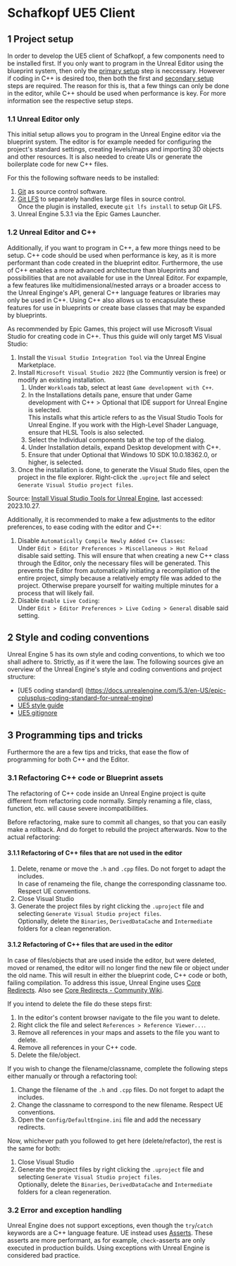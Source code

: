 # Schafkopf UE5 Client

## 1 Project setup

In order to develop the UE5 client of Schafkopf, a few components need to be installed first.
If you only want to program in the Unreal Editor using the blueprint system, then only the
[primary setup](#11-unreal-editor-only) step is neccessary. However if coding in C++ is desired
too, then both the first and [secondary setup](#12-unreal-editor-and-c) steps are required.
The reason for this is, that a few things can only be done in the editor, while C++ should be
used when performance is key. For more information see the respective setup steps.

### 1.1 Unreal Editor only

This initial setup allows you to program in the Unreal Engine editor via the blueprint system.
The editor is for example needed for configuring the project's standard settings, creating
levels/maps and importing 3D objects and other resources. It is also needed to create UIs or
generate the boilerplate code for new C++ files.

For this the following software needs to be installed:
1. [Git](https://git-scm.com/downloads) as source control software.
2. [Git LFS](https://git-lfs.com/) to separately handles large files in source control.\
	Once the plugin is installed, execute `git lfs install` to setup Git LFS.
3. Unreal Engine 5.3.1 via the Epic Games Launcher.

### 1.2 Unreal Editor and C++

Additionally, if you want to program in C++, a few more things need to be setup. C++ code should
be used when performance is key, as it is more performant than code created in the blueprint
editor. Furthermore, the use of C++ enables a more advanced architecture than blueprints and
possibilities that are not available for use in the Unreal Editor. For expample, a few features
like multidimensional/nested arrays or a broader access to the Unreal Enginge's API, general
C++ language features or libraries may only be used in C++. Using C++ also allows us to encapsulate
these features for use in blueprints or create base classes that may be expanded by blueprints.

As recommended by Epic Games, this project will use Microsoft Visual Studio for creating code in
C++. Thus this guide will only target MS Visual Studio:
1. Install the `Visual Studio Integration Tool` via the Unreal Engine Marketplace.
2. Install `Microsoft Visual Studio 2022` (the Communtiy version is free) or modify an existing
	installation.
	1. Under `Workloads` tab, select at least `Game development with C++`.
	2. In the Installations details pane, ensure that under Game development with C++ > Optional
	that IDE support for Unreal Engine is selected.\
	This installs what this article refers to as the Visual Studio Tools for Unreal Engine. If you
	work with the High-Level Shader Language, ensure that HLSL Tools is also selected.
	3. Select the Individual components tab at the top of the dialog.
	4. Under Installation details, expand Desktop development with C++.
	5. Ensure that under Optional that Windows 10 SDK 10.0.18362.0, or higher, is selected.
3. Once the installation is done, to generate the Visual Studo files, open the project in the
	file explorer. Right-click the `.uproject` file and select `Generate Visual Studio project files`.

Source: [Install Visual Studio Tools for Unreal Engine](https://learn.microsoft.com/en-us/visualstudio/gamedev/unreal/get-started/vs-tools-unreal-install), last accessed: 2023.10.27.

Additionally, it is recommended to make a few adjustments to the editor preferences, to ease
coding with the editor and C++:
1. Disable `Automatically Compile Newly Added C++ Classes`:\
	Under `Edit > Editor Preferences > Miscellaneous > Hot Reload` disable said setting.
	This will ensure that when creating a new C++ class through the Editor, only the
	necessary files will be generated. This prevents the Editor from automatically initiating
	a recompilation of the entire project, simply because a relatively empty file was added
	to the project. Otherwise prepare yourself for waiting multiple minutes for a process
	that will likely fail.
2. Disable `Enable Live Coding`:\
	Under `Edit > Editor Preferences > Live Coding > General` disable said setting.

## 2 Style and coding conventions

Unreal Engine 5 has its own style and coding conventions, to which we too shall adhere to.
Strictly, as if it were the law. The following sources give an overview of the Unreal Engine's
style and coding conventions and project structure:

- [UE5 coding standard] (https://docs.unrealengine.com/5.3/en-US/epic-cplusplus-coding-standard-for-unreal-engine)
- [UE5 style guide](https://github.com/Allar/ue5-style-guide)
- [UE5 gitignore](https://github.com/MOZGIII/ue5-gitignore)

## 3 Programming tips and tricks

Furthermore the are a few tips and tricks, that ease the flow of programming for both C++ and the
Editor.

### 3.1 Refactoring C++ code or Blueprint assets

The refactoring of C++ code inside an Unreal Engine project is quite different from refactoring code
normally. Simply renaming a file, class, function, etc. will cause severe incompatibilities.

Before refactoring, make sure to commit all changes, so that you can easily make a rollback. And do
forget to rebuild the project afterwards. Now to the actual refactoring:

#### 3.1.1 Refactoring of C++ files that are not used in the editor

1. Delete, rename or move the `.h` and `.cpp` files. Do not forget to adapt the includes.\
	In case of renameing the file, change the corresponding classname too. Respect UE conventions.
2. Close Visual Studio
3. Generate the project files by right clicking the `.uproject` file and selecting `Generate Visual Studio project files`.\
	Optionally, delete the `Binaries`, `DerivedDataCache` and `Intermediate` folders for a clean regeneration.

#### 3.1.2 Refactoring of C++ files that are used in the editor

In case of files/objects that are used inside the editor, but were deleted, moved or renamed, the
editor will no longer find the new file or object under the old name. This will result in either the
blueprint code, C++ code or both, failing compilation. To address this issue, Unreal Engine uses
[Core Redirects](https://docs.unrealengine.com/5.3/en-US/core-redirects-in-unreal-engine). Also see
[Core Redirects - Community Wiki](https://unrealcommunity.wiki/core-redirects/jwjn8ogt).

If you intend to delete the file do these steps first:
1. In the editor's content browser navigate to the file you want to delete.
2. Right click the file and select `References > Reference Viewer...`.
3. Remove all references in your maps and assets to the file you want to delete.
4. Remove all references in your C++ code.
5. Delete the file/object.

If you wish to change the filename/classname, complete the following steps either manually or through
a refactoring tool:
1. Change the filename of the `.h` and `.cpp` files. Do not forget to adapt the includes.
2. Change the classname to correspond to the new filename. Respect UE conventions.
3. Open the `Config/DefaultEngine.ini` file and add the necessary redirects.

Now, whichever path you followed to get here (delete/refactor), the rest is the same for both:
1. Close Visual Studio
2. Generate the project files by right clicking the `.uproject` file and selecting `Generate Visual Studio project files`.\
	Optionally, delete the `Binaries`, `DerivedDataCache` and `Intermediate` folders for a clean regeneration.

### 3.2 Error and exception handling

Unreal Engine does not support exceptions, even though the `try`/`catch` keywords are a C++ language
feature. UE instead uses [Asserts](https://docs.unrealengine.com/5.3/en-US/asserts-in-unreal-engine).
These asserts are more performant, as for example, `check`-asserts are only executed in production builds.
Using exceptions with Unreal Engine is considered bad practice.
